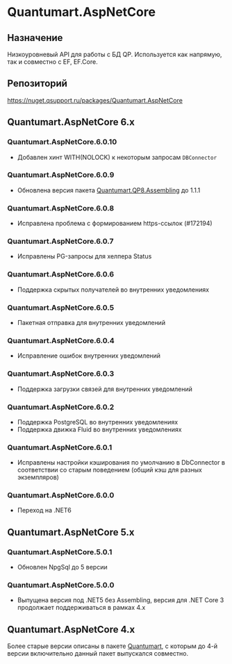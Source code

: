 # Quantumart.AspNetCore

## Назначение

Низкоуровневый API для работы с БД QP. Используется как напрямую, так и совместно с EF, EF.Core.

## Репозиторий

<https://nuget.qsupport.ru/packages/Quantumart.AspNetCore>

## Quantumart.AspNetCore 6.x

### Quantumart.AspNetCore.6.0.10

* Добавлен хинт WITH(NOLOCK) к некоторым запросам `DBConnector`

### Quantumart.AspNetCore.6.0.9

* Обновлена версия пакета [Quantumart.QP8.Assembling](Quantumart.QP8.Assembling) до 1.1.1

### Quantumart.AspNetCore.6.0.8

* Исправлена проблема с формированием https-ссылок (#172194)

### Quantumart.AspNetCore.6.0.7

* Исправлены PG-запросы для хелпера Status

### Quantumart.AspNetCore.6.0.6

* Поддержка скрытых получателей во внутренних уведомлениях

### Quantumart.AspNetCore.6.0.5

* Пакетная отправка для внутренних уведомлений

### Quantumart.AspNetCore.6.0.4

* Исправление ошибок внутренних уведомлений

### Quantumart.AspNetCore.6.0.3

* Поддержка загрузки связей для внутренних уведомлений

### Quantumart.AspNetCore.6.0.2

* Поддержка PostgreSQL во внутренних уведомлениях
* Поддержка движка Fluid во внутренних уведомлениях

### Quantumart.AspNetCore.6.0.1

* Исправлены настройки кэширования по умолчанию в DbConnector в соответствии со старым поведением (общий кэш для разных экземпляров)

### Quantumart.AspNetCore.6.0.0

* Переход на .NET6

## Quantumart.AspNetCore 5.x

### Quantumart.AspNetCore.5.0.1

* Обновлен NpgSql до 5 версии

### Quantumart.AspNetCore.5.0.0

* Выпущена версия под .NET5 без Assembling, версия для .NET Core 3 продолжает поддерживаться в рамках 4.x

## Quantumart.AspNetCore 4.x

Более старые версии описаны в пакете [Quantumart](Quantumart), с которым до 4-й версии включительно данный пакет выпускался совместно.
